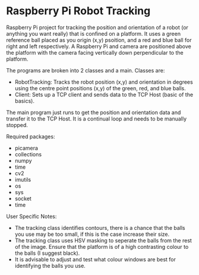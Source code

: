 # Raspberry Pi Robot Tracking
Raspberry Pi project for tracking the position and orientation of a robot (or anything you want really) that is 
confined on a platform. It uses a green reference ball placed as you origin (x,y) psoition, and a red and blue ball for right and 
left respectively. A Raspberry Pi and camera are positioned above the platform with the camera facing vertically down perpendicular 
to the platform.

The programs are broken into 2 classes and a main. Classes are: 
- RobotTracking: Tracks the robot position (x,y) and orientation in degrees using the centre point positions (x,y) of the 
green, red, and blue balls.
- Client: Sets up a TCP client and sends data to the TCP Host (basic of the basics).

The main program just runs to get the position and orientation data and transfer it to the TCP Host. It is a continual loop and 
needs to be manually stopped.

Required packages:
- picamera
- collections
- numpy
- time
- cv2
- imutils
- os
- sys
- socket
- time

User Specific Notes:
- The tracking class identifies contours, there is a chance that the balls you use may be too small, if this is the case 
increase their size.
- The tracking class uses HSV masking to seperate the balls from the rest of the image. Ensure that the platform is of a high 
contrasting colour to the balls (I suggest black).
- It is advisable to adjust and test what colour windows are best for identifying the balls you use.
